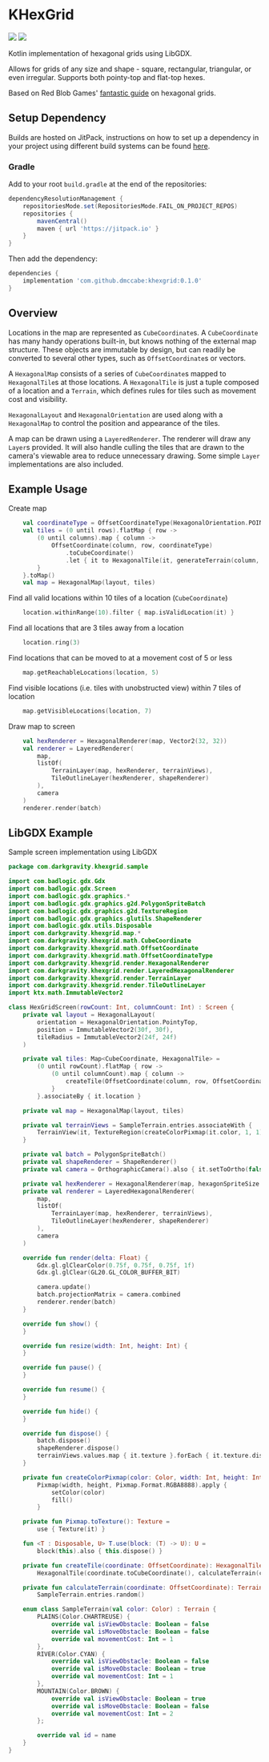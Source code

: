 # KHexGrid
![](https://github.com/dmccabe/khexgrid/actions/workflows/gradle.yaml/badge.svg)
[![](https://jitpack.io/v/dmccabe/khexgrid.svg)](https://jitpack.io/#dmccabe/khexgrid)

Kotlin implementation of hexagonal grids using LibGDX.

Allows for grids of any size and shape - square, rectangular, triangular, or even irregular. Supports both pointy-top and flat-top hexes.

Based on Red Blob Games' [fantastic guide](https://www.redblobgames.com/grids/hexagons/) on hexagonal grids.

## Setup Dependency
Builds are hosted on JitPack, instructions on how to set up a dependency in your project using different build systems can be found [here](https://jitpack.io/#dmccabe/khexgrid).

### Gradle

Add to your root `build.gradle` at the end of the repositories:
```groovy
dependencyResolutionManagement {
    repositoriesMode.set(RepositoriesMode.FAIL_ON_PROJECT_REPOS)
    repositories {
        mavenCentral()
        maven { url 'https://jitpack.io' }
    }
}
```

Then add the dependency:
```groovy
dependencies {
    implementation 'com.github.dmccabe:khexgrid:0.1.0'
}
```

## Overview
Locations in the map are represented as `CubeCoordinate`s. A `CubeCoordinate` has many handy operations built-in, but knows nothing of the external map structure. These objects are immutable by design, but can readily be converted to several other types, such as `OffsetCoordinate`s or vectors.

A `HexagonalMap` consists of a series of `CubeCoordinate`s mapped to `HexagonalTile`s at those locations. A `HexagonalTile` is just a tuple composed of a location and a `Terrain`, which defines rules for tiles such as movement cost and visibility.

`HexagonalLayout` and `HexagonalOrientation` are used along with a `HexagonalMap` to control the position and appearance of the tiles.

A map can be drawn using a `LayeredRenderer`. The renderer will draw any `Layer`s provided. It will also handle culling the tiles that are drawn to the camera's viewable area to reduce unnecessary drawing. Some simple `Layer` implementations are also included.


## Example Usage
Create map
```kotlin
    val coordinateType = OffsetCoordinateType(HexagonalOrientation.POINTY_TOP)
    val tiles = (0 until rows).flatMap { row ->
        (0 until columns).map { column ->
            OffsetCoordinate(column, row, coordinateType)
                .toCubeCoordinate()
                .let { it to HexagonalTile(it, generateTerrain(column, row)) }
        }
    }.toMap()
    val map = HexagonalMap(layout, tiles)
```

Find all valid locations within 10 tiles of a location (`CubeCoordinate`)
```kotlin
    location.withinRange(10).filter { map.isValidLocation(it) }
```
    
Find all locations that are 3 tiles away from a location
```kotlin
    location.ring(3)    
```

Find locations that can be moved to at a movement cost of 5 or less
```kotlin
    map.getReachableLocations(location, 5)
```
    
Find visible locations (i.e. tiles with unobstructed view) within 7 tiles of location

```kotlin
    map.getVisibleLocations(location, 7)
```
    
Draw map to screen

```kotlin
    val hexRenderer = HexagonalRenderer(map, Vector2(32, 32))
    val renderer = LayeredRenderer(
        map,
        listOf(
            TerrainLayer(map, hexRenderer, terrainViews),
            TileOutlineLayer(hexRenderer, shapeRenderer)
        ), 
        camera
    )
    renderer.render(batch)
```

## LibGDX Example

Sample screen implementation using LibGDX

```kotlin
package com.darkgravity.khexgrid.sample

import com.badlogic.gdx.Gdx
import com.badlogic.gdx.Screen
import com.badlogic.gdx.graphics.*
import com.badlogic.gdx.graphics.g2d.PolygonSpriteBatch
import com.badlogic.gdx.graphics.g2d.TextureRegion
import com.badlogic.gdx.graphics.glutils.ShapeRenderer
import com.badlogic.gdx.utils.Disposable
import com.darkgravity.khexgrid.map.*
import com.darkgravity.khexgrid.math.CubeCoordinate
import com.darkgravity.khexgrid.math.OffsetCoordinate
import com.darkgravity.khexgrid.math.OffsetCoordinateType
import com.darkgravity.khexgrid.render.HexagonalRenderer
import com.darkgravity.khexgrid.render.LayeredHexagonalRenderer
import com.darkgravity.khexgrid.render.TerrainLayer
import com.darkgravity.khexgrid.render.TileOutlineLayer
import ktx.math.ImmutableVector2

class HexGridScreen(rowCount: Int, columnCount: Int) : Screen {
    private val layout = HexagonalLayout(
        orientation = HexagonalOrientation.PointyTop,
        position = ImmutableVector2(30f, 30f),
        tileRadius = ImmutableVector2(24f, 24f)
    )

    private val tiles: Map<CubeCoordinate, HexagonalTile> =
        (0 until rowCount).flatMap { row ->
            (0 until columnCount).map { column ->
                createTile(OffsetCoordinate(column, row, OffsetCoordinateType(layout.orientation)))
            }
        }.associateBy { it.location }

    private val map = HexagonalMap(layout, tiles)

    private val terrainViews = SampleTerrain.entries.associateWith {
        TerrainView(it, TextureRegion(createColorPixmap(it.color, 1, 1).toTexture()), it.color)
    }

    private val batch = PolygonSpriteBatch()
    private val shapeRenderer = ShapeRenderer()
    private val camera = OrthographicCamera().also { it.setToOrtho(false) }

    private val hexRenderer = HexagonalRenderer(map, hexagonSpriteSize = ImmutableVector2(1f, 1f))
    private val renderer = LayeredHexagonalRenderer(
        map,
        listOf(
            TerrainLayer(map, hexRenderer, terrainViews),
            TileOutlineLayer(hexRenderer, shapeRenderer)
        ),
        camera
    )

    override fun render(delta: Float) {
        Gdx.gl.glClearColor(0.75f, 0.75f, 0.75f, 1f)
        Gdx.gl.glClear(GL20.GL_COLOR_BUFFER_BIT)

        camera.update()
        batch.projectionMatrix = camera.combined
        renderer.render(batch)
    }

    override fun show() {
    }

    override fun resize(width: Int, height: Int) {
    }

    override fun pause() {
    }

    override fun resume() {
    }

    override fun hide() {
    }

    override fun dispose() {
        batch.dispose()
        shapeRenderer.dispose()
        terrainViews.values.map { it.texture }.forEach { it.texture.dispose() }
    }

    private fun createColorPixmap(color: Color, width: Int, height: Int): Pixmap =
        Pixmap(width, height, Pixmap.Format.RGBA8888).apply {
            setColor(color)
            fill()
        }

    private fun Pixmap.toTexture(): Texture =
        use { Texture(it) }

    fun <T : Disposable, U> T.use(block: (T) -> U): U =
        block(this).also { this.dispose() }

    private fun createTile(coordinate: OffsetCoordinate): HexagonalTile =
        HexagonalTile(coordinate.toCubeCoordinate(), calculateTerrain(coordinate))

    private fun calculateTerrain(coordinate: OffsetCoordinate): Terrain =
        SampleTerrain.entries.random()

    enum class SampleTerrain(val color: Color) : Terrain {
        PLAINS(Color.CHARTREUSE) {
            override val isViewObstacle: Boolean = false
            override val isMoveObstacle: Boolean = false
            override val movementCost: Int = 1
        },
        RIVER(Color.CYAN) {
            override val isViewObstacle: Boolean = false
            override val isMoveObstacle: Boolean = true
            override val movementCost: Int = 1
        },
        MOUNTAIN(Color.BROWN) {
            override val isViewObstacle: Boolean = true
            override val isMoveObstacle: Boolean = false
            override val movementCost: Int = 2
        };

        override val id = name
    }
}
```